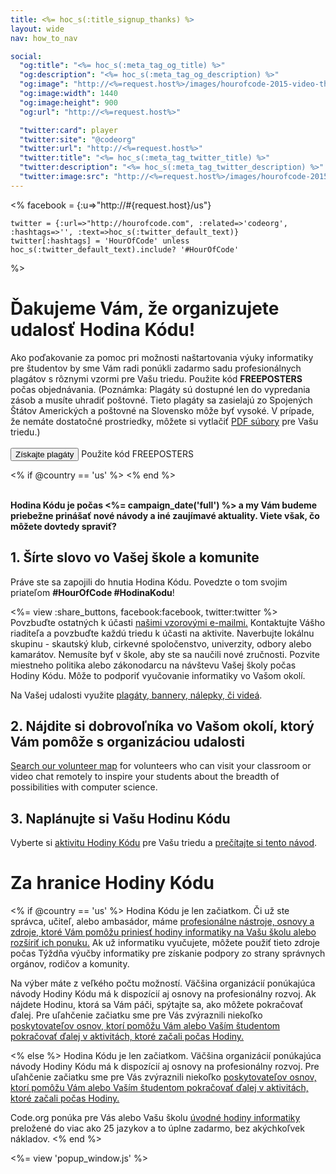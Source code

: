 ```yaml
---
title: <%= hoc_s(:title_signup_thanks) %>
layout: wide
nav: how_to_nav

social:
  "og:title": "<%= hoc_s(:meta_tag_og_title) %>"
  "og:description": "<%= hoc_s(:meta_tag_og_description) %>"
  "og:image": "http://<%=request.host%>/images/hourofcode-2015-video-thumbnail.png"
  "og:image:width": 1440
  "og:image:height": 900
  "og:url": "http://<%=request.host%>"

  "twitter:card": player
  "twitter:site": "@codeorg"
  "twitter:url": "http://<%=request.host%>"
  "twitter:title": "<%= hoc_s(:meta_tag_twitter_title) %>"
  "twitter:description": "<%= hoc_s(:meta_tag_twitter_description) %>"
  "twitter:image:src": "http://<%=request.host%>/images/hourofcode-2015-video-thumbnail.png"
---
```

<%
    facebook = {:u=>"http://#{request.host}/us"}

    twitter = {:url=>"http://hourofcode.com", :related=>'codeorg', :hashtags=>'', :text=>hoc_s(:twitter_default_text)}
    twitter[:hashtags] = 'HourOfCode' unless hoc_s(:twitter_default_text).include? '#HourOfCode'
%>

# Ďakujeme Vám, že organizujete udalosť Hodina Kódu!

Ako poďakovanie za pomoc pri možnosti naštartovania výuky informatiky pre študentov by sme Vám radi ponúkli zadarmo sadu profesionálnych plagátov s rôznymi vzormi pre Vašu triedu. Použite kód **FREEPOSTERS** počas objednávania. (Poznámka: Plagáty sú dostupné len do vypredania zásob a musíte uhradiť poštovné. Tieto plagáty sa zasielajú zo Spojených Štátov Amerických a poštovné na Slovensko môže byť vysoké. V prípade, že nemáte dostatočné prostriedky, môžete si vytlačiť [PDF súbory](https://code.org/inspire) pre Vašu triedu.)  
<br /> [<button>Získajte plagáty</button>](https://store.code.org/products/code-org-posters-set-of-12) Použite kód FREEPOSTERS

<% if @country == 'us' %> <% end %>

<br /> **Hodina Kódu je počas <%= campaign_date('full') %> a my Vám budeme priebežne prinášať nové návody a iné zaujímavé aktuality. Viete však, čo môžete dovtedy spraviť?**

## 1. Šírte slovo vo Vašej škole a komunite

Práve ste sa zapojili do hnutia Hodina Kódu. Povedzte o tom svojim priateľom **#HourOfCode #HodinaKodu**!

<%= view :share_buttons, facebook:facebook, twitter:twitter %> <br /> Povzbuďte ostatných k účasti [našimi vzorovými e-mailmi.](<%= resolve_url('/promote/resources#sample-emails') %>) Kontaktujte Vášho riaditeľa a povzbuďte každú triedu k účasti na aktivite. Naverbujte lokálnu skupinu - skautský klub, cirkevné spoločenstvo, univerzity, odbory alebo kamarátov. Nemusíte byť v škole, aby ste sa naučili nové zručnosti. Pozvite miestneho politika alebo zákonodarcu na návštevu Vašej školy počas Hodiny Kódu. Môže to podporiť vyučovanie informatiky vo Vašom okolí.

Na Vašej udalosti využite [plagáty, bannery, nálepky, či videá](<%= resolve_url('/promote/resources') %>).

## 2. Nájdite si dobrovoľníka vo Vašom okolí, ktorý Vám pomôže s organizáciou udalosti

[Search our volunteer map](<%= codeorg_url('/volunteer/local') %>) for volunteers who can visit your classroom or video chat remotely to inspire your students about the breadth of possibilities with computer science.

## 3. Naplánujte si Vašu Hodinu Kódu

Vyberte si [ aktivitu Hodiny Kódu](https://hourofcode.com/learn) pre Vašu triedu a [ prečítajte si tento návod](<%= resolve_url('/how-to') %>).

# Za hranice Hodiny Kódu

<% if @country == 'us' %> Hodina Kódu je len začiatkom. Či už ste správca, učiteľ, alebo ambasádor, máme [ profesionálne nástroje, osnovy a zdroje, ktoré Vám pomôžu priniesť hodiny informatiky na Vašu školu alebo rozšíriť ich ponuku.](https://code.org/yourschool) Ak už informatiku vyučujete, môžete použiť tieto zdroje počas Týždňa výučby informatiky pre získanie podpory zo strany správnych orgánov, rodičov a komunity.

Na výber máte z veľkého počtu možností. Väčšina organizácií ponúkajúca návody Hodiny Kódu má k dispozícií aj osnovy na profesionálny rozvoj. Ak nájdete Hodinu, ktorá sa Vám páči, spýtajte sa, ako môžete pokračovať ďalej. Pre uľahčenie začiatku sme pre Vás zvýraznili niekoľko [poskytovateľov osnov, ktorí pomôžu Vám alebo Vaším študentom pokračovať ďalej v aktivitách, ktoré začali počas Hodiny.](https://hourofcode.com/beyond)

<% else %> Hodina Kódu je len začiatkom. Väčšina organizácií ponúkajúca návody Hodiny Kódu má k dispozícií aj osnovy na profesionálny rozvoj. Pre uľahčenie začiatku sme pre Vás zvýraznili niekoľko [poskytovateľov osnov, ktorí pomôžu Vám alebo Vaším študentom pokračovať ďalej v aktivitách, ktoré začali počas Hodiny.](https://hourofcode.com/beyond)

Code.org ponúka pre Vás alebo Vašu školu [úvodné hodiny informatiky](https://code.org/educate/curriculum/cs-fundamentals-international) preložené do viac ako 25 jazykov a to úplne zadarmo, bez akýchkoľvek nákladov. <% end %>

<%= view 'popup_window.js' %>